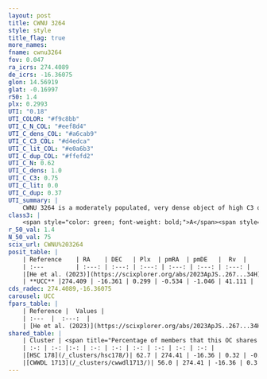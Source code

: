 ```yaml
---
layout: post
title: CWNU 3264
style: style
title_flag: true
more_names: 
fname: cwnu3264
fov: 0.047
ra_icrs: 274.4089
de_icrs: -16.36075
glon: 14.56919
glat: -0.16997
r50: 1.4
plx: 0.2993
UTI: "0.18"
UTI_COLOR: "#f9c8bb"
UTI_C_N_COL: "#eef8d4"
UTI_C_dens_COL: "#a6cab9"
UTI_C_C3_COL: "#d4edca"
UTI_C_lit_COL: "#e0a6b3"
UTI_C_dup_COL: "#ffefd2"
UTI_C_N: 0.62
UTI_C_dens: 1.0
UTI_C_C3: 0.75
UTI_C_lit: 0.0
UTI_C_dup: 0.37
UTI_summary: |
    CWNU 3264 is a moderately populated, very dense object of high C3 quality. It was recently reported in the literature.<br><br><span style="color: #99180f; font-weight: bold;">Warning: </span>This is possibly a duplicated object, which shares a significant percentage of members with at least one previously reported entry.
class3: |
    <span style="color: green; font-weight: bold;">A</span><span style="color: #FFC300; font-weight: bold;">B</span>
r_50_val: 1.4
N_50_val: 75
scix_url: CWNU%203264
posit_table: |
    | Reference    | RA    | DEC   | Plx  | pmRA  | pmDE   |  Rv  |
    | :---         | :---: | :---: | :---: | :---: | :---: | :---: |
    |[He et al. (2023)](https://scixplorer.org/abs/2023ApJS..267...34H) | 274.409 | -16.36 | 0.284 | -0.546 | -1.045 | 40.36 |
    | **UCC** |274.409 | -16.361 | 0.299 | -0.534 | -1.046 | 41.111 | 
cds_radec: 274.4089,-16.36075
carousel: UCC
fpars_table: |
    | Reference |  Values |
    | :---  |  :---:  |
    | [He et al. (2023)](https://scixplorer.org/abs/2023ApJS..267...34H) | `A0=4.7, m-M=12.15, logA=8.2` |
shared_table: |
    | Cluster | <span title="Percentage of members that this OC shares with the ones listed">%</span>   | RA   | DEC   | Plx   | pmRA  | pmDE  | Rv | UTI |
    | :-: | :-: |:-: | :-: | :-: | :-: | :-: | :-: | :-: |
    |[HSC 178](/_clusters/hsc178/)| 62.7 | 274.41 | -16.36 | 0.32 | -0.53 | -1.03 | 41.19 |0.09 |
    |[CWWDL 1713](/_clusters/cwwdl1713/)| 56.0 | 274.41 | -16.36 | 0.3 | -0.53 | -1.03 | 40.36 |0.48 |
---
```

